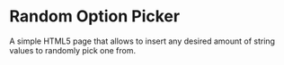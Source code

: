 # Random Option Picker
A simple HTML5 page that allows to insert any desired amount of string values to randomly pick one from.
